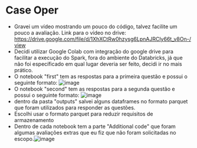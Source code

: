 # Case Oper

* Gravei um vídeo mostrando um pouco do código, talvez facilite um pouco a avaliação. Link para o vídeo no drive: https://drive.google.com/file/d/1XhXCtRw0hzysg6LpnAJRCly66t_v8On-/view
* Decidi utilizar Google Colab com integração do google drive para facilitar a execução do Spark, fora do ambiente do Databricks, já que não foi específicado em qual lugar deveria ser feito, decidi ir no mais prático.
* O notebook "first" tem as respostas para a primeira questão e possui o seguinte formato: ![image](https://github.com/andrebastosdata/case_oper/assets/173493147/a4a5dc21-9e46-41f5-ab93-76089437d52c)
* O notebook "second" tem as respostas para a segunda questão e possui o seguinte formato: ![image](https://github.com/andrebastosdata/case_oper/assets/173493147/585e89c8-7874-44ce-a090-496f6ce7f4e6)
* dentro da pasta "outputs" salvei alguns dataframes no formato parquet que foram utilizados para responder as questões.
* Escolhi usar o formato parquet para reduzir requisitos de armazenamento
* Dentro de cada notebook tem a parte "Additional code" que foram algumas avaliações extras que eu fiz que não foram solicitadas no escopo.![image](https://github.com/andrebastosdata/case_oper/assets/173493147/7b82455c-db40-43b9-9afb-c1c72469e7ec)



